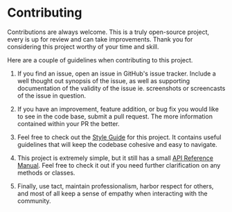 # Contributing

Contributions are always welcome. This is a truly open-source project, every is up for review and can take improvements. Thank you for considering this project worthy of your time and skill.

Here are a couple of guidelines when contributing to this project.

1. If you find an issue, open an issue in GitHub's issue tracker. Include a well thought out synopsis of the issue, as well as supporting documentation of the validity of the issue ie. screenshots or screencasts of the issue in question.

2. If you have an improvement, feature addition, or bug fix you would like to see in the code base, submit a pull request. The more information contained within your PR the better.

3. Feel free to check out the [Style Guide](https://github.com/josola/Hangman/blob/master/STYLE_GUIDE.md) for this project. It contains useful guidelines that will keep the codebase cohesive and easy to navigate.

4. This project is extremely simple, but it still has a small [API Reference Manual](https://github.com/josola/Hangman/blob/master/api_reference.md). Feel free to check it out if you need further clarification on any methods or classes.

5. Finally, use tact, maintain professionalism, harbor respect for others, and most of all keep a sense of empathy when interacting with the community.
